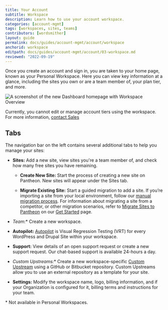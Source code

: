 ```yaml
---
title: Your Account
subtitle: Workspace
description: Learn how to use your account workspace.
categories: [account-mgmt]
tags: [workspaces, sites, teams]
contributors: [wordsmither]
layout: guide
permalink: docs/guides/account-mgmt/account/workspace
anchorid: workspace
editpath: docs/guides/account-mgmt/account/03-workspace.md
reviewed: "2022-09-19"
---
```


Once you create an account and sign in, you are taken to your home page, known as your Personal Workspace.  Here you can view key information at a glance, including the sites you own or are a team member of, your plan tier, and more.

![A screenshot of the new Dashboard homepage with Workspace Overview](../../../../images/dashboard/new-dashboard/workspace-overview.png)

<Alert title="Note" type="info" >

Currently, you cannot edit or manage account tiers using the workspace. For more information, [contact Sales](https://pantheon.io/contact-us)

</Alert>

## Tabs

The navigation bar on the left contains several additional tabs to help you manage your sites:

- **Sites:** Add a new site, view sites you're a team member of, and check how many free sites you have remaining.

  - **Create New Site:** Start the process of creating a new site on Pantheon. New sites will appear under the Sites tab.

  - **Migrate Existing Site:** Start a guided migration to add a site. If you’re importing a site from your local environment, follow our [manual migration process](/migrate-manual).  For information about migrating a site from a competitor, or other migration scenarios, refer to [Migrate Sites to Pantheon](/guides/guided/) on our [Get Started](/get-started) page.

- **Team*:** Create a new workspace.

- **Autopilot:** [Autopilot](/guides/autopilot) is Visual Regression Testing (VRT) for every WordPress and Drupal Site within your workspace.

- **Support:** View details of an open support request or create a new support request. Our chat-based support is available 24-hours a day.

- **Custom Upstreams*:** Create a new workspace-specific [Custom Upstream](/guides/custom-upstream) using a GitHub or Bitbucket repository. Custom Upstreams allow you to use an external repository as a template for your site.

- **Settings:** Modify the workspace name, logo, billing information, and if your Organization is configured for it, billing terms and instructions for your team.

\* Not available in Personal Workspaces.

<Alert title="Note" type="info" >

<Partial file="dashboard-login-session-length.md" />

</Alert>